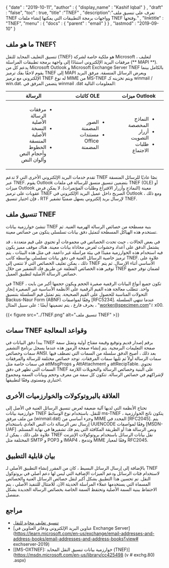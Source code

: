 {
  "date" : "2019-10-11",
  "author" : {
    "display_name" : "Kashif Iqbal"
} ,
  "draft" : "false",
  "toc" : true,
  "title" :"TNEF" ,
  "description":"تعرف على تنسيق ملف TNEF وواجهات برمجة التطبيقات التي يمكنها إنشاء ملفات TNEF وفتحها." ,
  "linktitle" : "TNEF",
  "menu" : {
    "docs" : {
      "parent" : "email"
}
} ,
  "lastmod" : "2019-09-10"
}

## ما هو ملف TNEF؟

تنسيق التغليف المحايد للنقل (TNEF) هو ملكية خاصة لشركة Microsoft ، لتغليف مرفقات البريد الإلكتروني استنادًا إلى واجهة برمجة تطبيقات المراسلة (** MAPI **). يدعم كل من Microsoft Outlook و Microsoft Exchange Server TNEF بالكامل بينما يقوم لاحقًا بفك ترميز TNEF إلى MAPI ويعرض الرسائل المنسقة. مرفق البريد الإلكتروني مع ترميز TNEF له نوع MIME من MS-TNEF ويتم تخزينه كـ winmail / win.dat. يتضمن المرفق في winmail .dat المعلومات التالية:


| الرسالة | كائنات OLE | ميزات Outlook
---|---|---|
|<ul style=";text-align:right;direction:rtl"><li style=";text-align:right;direction:rtl"> مرفقات الرسالة الأصلية</li><li style=";text-align:right;direction:rtl"> النسخة الأصلية المنسقة</li><li style=";text-align:right;direction:rtl"> الخطوط وأحجام النص وألوان النص</li></ul> |<ul style=";text-align:right;direction:rtl"><li style=";text-align:right;direction:rtl"> الصور المضمنة</li><li style=";text-align:right;direction:rtl"> مستندات Office المضمنة</li></ul> |<ul style=";text-align:right;direction:rtl"><li style=";text-align:right;direction:rtl"> النماذج المخصصة</li><li style=";text-align:right;direction:rtl"> أزرار التصويت</li><li style=";text-align:right;direction:rtl"> طلبات الاجتماع</li></ul>


تقدم خدمات البريد الإلكتروني الأخرى التي لا تدعم TNEF نصًا عاديًا للرسائل المنسقة عبر TNEF. يقوم Outlook بتضمين تنسيق منسق للرسالة في ملفات TNEF (OLE) أو ميزات Outlook معينة (النماذج وأزرار الاقتراع وطلبات المؤتمرات). لا يمكن فرض عقوبات على ترميز TNEF الصريح داخل عميل البريد الإلكتروني في Outlook ، ومع ذلك ، فإن اختيار تنسيق RTF لإرسال بريد إلكتروني يسهل ضمنيًا تشفير TNEF.

## تنسيق ملف TNEF

تنشئ خوارزمية بيانات TNEF بنية مسطحة من خصائص الرسالة الهرمية الغنية. ثم تستخدم هذه الهياكل المسطحة لتمثيل دفق بيانات تسلسلي يتكون من خصائص معينة.

في بعض الحالات ، حيث تحدث الخصائص في مجموعات أو تحتوي على قيم متعددة ، قد يشتمل الدفق على أعداد وحشوات لفرض محاذاة بيانات معينة. هناك موقف مميز يكون فيه استخدام هذه الخوارزمية مفيدًا في بيئة مراسلة غير داعمة. في مثل هذه البيئات ، يتم ترميز خاصية الرسائل الغنية في دفق بيانات تسلسلي بواسطة كاتب TNEF. علاوة على ذلك ، يمكن تغليف الخصائص التي لا تنتمي إلى TNEF الأساسي أثناء الإرسال. ثم يتم توفير هذه الخصائص المغلفة عن طريق فك التشفير من خلال TNEF لضمان توفر جميع خصائص الرسالة الأصلية لتطبيق العميل.

في TNEF ، تكون جميع أنواع البيانات الرقمية صغيرة الحجم ويكون حجمها أكبر من بايت واحد. تتطلب معالجة هذه القيم الرقمية على الأنظمة الأساسية غير الصغيرة إنجاز التحولات المناسبة للحصول على القيم الصحيحة. يتم تمثيل قيم السلسلة بتنسيق Backus-Naur Form (ABNF) وفقًا لمواصفات [RFC5234]. عندما تنتهي السلسلة بحرف فارغ ، يتم تضمينها أيضًا ؛ على سبيل المثال ، "worker@specimen.com"٪ x00.

{{< figure src="../TNEF.png" alt="تنسيق ملف TNEF" >}}

## سمات TNEF وقواعد المعالجة ##

يبدأ دفق البيانات في TNEF برقم إصدار قديم وتوقيع وقيمة مفتاح أولية وتمثل سمة صفحة التعليمات البرمجية. يتم إنشاء صفحة الرموز هذه عندما يسجل برنامج التشفير سمات وخصائص ANSI. بعد ذلك ، أصبح الدفق سلسلة من السمات التي تصطف فيها سمات الرسالة أولاً ثم تليها سمات المرفقات. توجد خصائص مختلفة للرسالة والمرفقات في سمات خاصة مثل attMsgProps و AttAttachment و attRecipTable. تحتوي السمات التي تظهر في دفق TNEF على البنية وخصائص الرسالة والتحويلات اللازمة لإشراكهم في خصائص الرسالة. تتكون كل سمة من معرف وحجم وبيانات السمة ومجموع اختباري ومستوى وفقًا لتطبيقها.

## العلاقة بالبروتوكولات والخوارزميات الأخرى ##

تحتاج الأنظمة التي لديها آلية ضعيفة لعرض تنسيق الرسائل الغنية في الأصل إلى خوارزمية بيانات TNEF للنقل. باستخدام نوع الوسائط ms-TNEF ، يتكون ناتج الخوارزمية من ملف مرفق (winmail.dat) وجزء أساسي من MIME المحدد في [RFC2045]. يتم إرسال نص الرسالة ذات النص العادي باستخدام UUENCODE وفقًا لمواصفات [MSDN-UAF] ونص الرسالة هذا أو الطريقة المكافئة التي يتم فك تشفيرها في نهاية المستلم. علاوة على ذلك ، يمكن لـ TNEF نقل بيانات الرسائل باستخدام بروتوكولات الإنترنت المختلفة مثل SMTP و POP3 و IMAP4 ، وتدمج MIME وفقًا لمعيار RFC2045.

## بيان قابلية التطبيق ##

بالإضافة إلى إرسال الرسائل البسيط ، كان من المقرر إنشاء التطبيق الأصلي لـ TNEF لاستخدام فئات الرسائل ودعم الميزات الإضافية التي ليس لها دعم أصلي في بروتوكول النقل. تم تحسين هذا التطبيق بشكل أكبر لنقل خصائص الرسائل الغنية والخصائص المسماة التي يستخدمها عملاء المراسلة الحديثة الآن. للامتثال للتنفيذ الأصلي ، يتم الاحتفاظ ببنية السمة الأصلية وتحتفظ السمة الخاصة بخصائص الرسالة الجديدة بشكل منفصل.

## مراجع

* [تنسيق تغليف محايد للنقل](https://en.wikipedia.org/wiki/Transport_Neutral_Encapsulation_Format)
* [عناوين البريد الإلكتروني ودفاتر العناوين في Exchange Server](https://learn.microsoft.com/en-us/exchange/email-addresses-and-address-books/email-addresses-and-address-books؟view# exchserver-2019)
* [[MS-OXTNEF]: خوارزمية بيانات تنسيق النقل المحايد (TNEF)](https://msdn.microsoft.com/en-us/library/cc425498 (v # exchg.80) .aspx)

